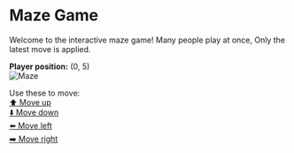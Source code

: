 # Maze Game  
Welcome to the interactive maze game! Many people play at once, Only the latest move is applied.

**Player position:** (0, 5)  
![Maze](https://github-maze-game.vercel.app/images/pos_0_5.png?t=1760932688977)

Use these to move:  
[⬆️ Move up](https://github-maze-game.vercel.app/move/0_5_w)  
[⬇️ Move down](https://github-maze-game.vercel.app/move/0_5_s)  
[⬅️ Move left](https://github-maze-game.vercel.app/move/0_5_a)  
[➡️ Move right](https://github-maze-game.vercel.app/move/0_5_d)
